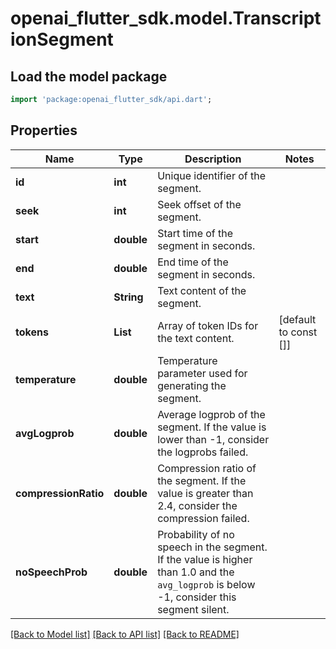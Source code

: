# openai_flutter_sdk.model.TranscriptionSegment

## Load the model package
```dart
import 'package:openai_flutter_sdk/api.dart';
```

## Properties
Name | Type | Description | Notes
------------ | ------------- | ------------- | -------------
**id** | **int** | Unique identifier of the segment. | 
**seek** | **int** | Seek offset of the segment. | 
**start** | **double** | Start time of the segment in seconds. | 
**end** | **double** | End time of the segment in seconds. | 
**text** | **String** | Text content of the segment. | 
**tokens** | **List<int>** | Array of token IDs for the text content. | [default to const []]
**temperature** | **double** | Temperature parameter used for generating the segment. | 
**avgLogprob** | **double** | Average logprob of the segment. If the value is lower than -1, consider the logprobs failed. | 
**compressionRatio** | **double** | Compression ratio of the segment. If the value is greater than 2.4, consider the compression failed. | 
**noSpeechProb** | **double** | Probability of no speech in the segment. If the value is higher than 1.0 and the `avg_logprob` is below -1, consider this segment silent. | 

[[Back to Model list]](../README.md#documentation-for-models) [[Back to API list]](../README.md#documentation-for-api-endpoints) [[Back to README]](../README.md)


